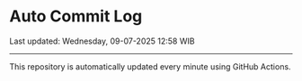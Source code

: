 # Auto Commit Log

Last updated: Wednesday, 09-07-2025 12:58 WIB

---

This repository is automatically updated every minute using GitHub Actions.
